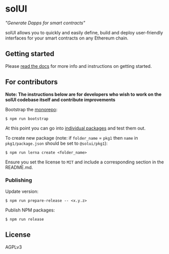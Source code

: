 # solUI

_"Generate Dapps for smart contracts"_

solUI allows you to quickly and easily define, build and deploy user-friendly interfaces for your smart contracts on any Ethereum chain.

## Getting started

Please [read the docs](https://solui.dev/docs) for more info and instructions on
getting started.

## For contributors

**Note: The instructions below are for developers who wish to work on the solUI
codebase itself and contribute improvements**

Bootstrap the [monorepo](https://lerna.js.org/):

```shell
$ npm run bootstrap
```

At this point you can go into [individual packages](./packages) and test them out.

To create new package (note: if `folder_name` = `pkg1` then `name`
  in `pkg1/package.json` should be set to `@solui/pkg1`):

```shell
$ npm run lerna create <folder_name>
```

Ensure you set the license to `MIT` and include a corresponding section in the
README.md.

### Publishing

Update version:

```
$ npm run prepare-release -- <x.y.z>
```

Publish NPM packages:

```
$ npm run release
```

## License

AGPLv3

